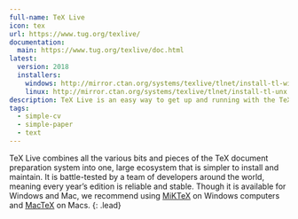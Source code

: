 ```yaml
---
full-name: TeX Live
icon: tex
url: https://www.tug.org/texlive/
documentation:
  main: https://www.tug.org/texlive/doc.html
latest:
  version: 2018
  installers:
    windows: http://mirror.ctan.org/systems/texlive/tlnet/install-tl-windows.exe
    linux: http://mirror.ctan.org/systems/texlive/tlnet/install-tl-unx.tar.gz
description: TeX Live is an easy way to get up and running with the TeX document production system.
tags:
  - simple-cv
  - simple-paper
  - text
---
```


TeX Live combines all the various bits and pieces of the TeX document
preparation system into one, large ecosystem that is simpler to install and
maintain. It is battle-tested by a team of developers around the world,
meaning every year’s edition is reliable and stable. Though it is available
for Windows and Mac, we recommend using [MiKTeX](./miktex) on Windows
computers and [MacTeX](./mactex) on Macs.
{: .lead}
